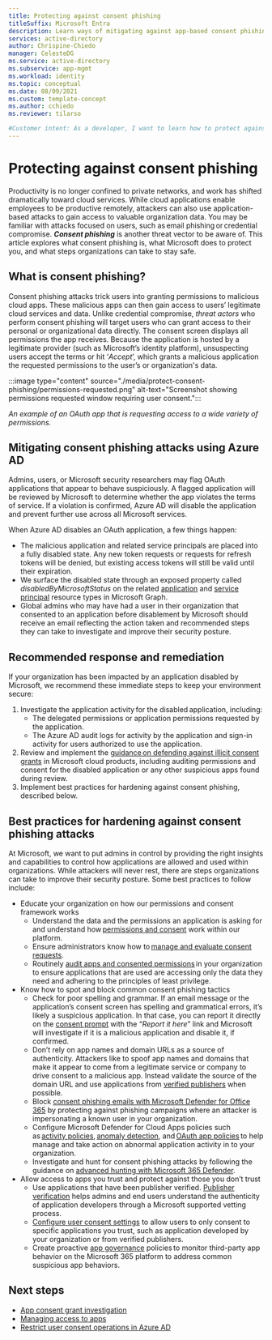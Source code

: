 ```yaml
---
title: Protecting against consent phishing
titleSuffix: Microsoft Entra
description: Learn ways of mitigating against app-based consent phishing attacks using Azure AD.
services: active-directory
author: Chrispine-Chiedo
manager: CelesteDG
ms.service: active-directory
ms.subservice: app-mgmt
ms.workload: identity
ms.topic: conceptual
ms.date: 08/09/2021
ms.custom: template-concept
ms.author: cchiedo
ms.reviewer: tilarso

#Customer intent: As a developer, I want to learn how to protect against app-based consent phishing attacks so I can protect my users from malicious threat actors.
---
```


# Protecting against consent phishing

Productivity is no longer confined to private networks, and work has shifted dramatically toward cloud services. While cloud applications enable employees to be productive remotely, attackers can also use application-based attacks to gain access to valuable organization data. You may be familiar with attacks focused on users, such as email phishing or credential compromise. ***Consent phishing*** is another threat vector to be aware of.
This article explores what consent phishing is, what Microsoft does to protect you, and what steps organizations can take to stay safe.

## What is consent phishing?

Consent phishing attacks trick users into granting permissions to malicious cloud apps. These malicious apps can then gain access to users’ legitimate cloud services and data. Unlike credential compromise, *threat actors* who perform consent phishing will target users who can grant access to their personal or organizational data directly. The consent screen displays all permissions the app receives. Because the application is hosted by a legitimate provider (such as Microsoft’s identity platform), unsuspecting users accept the terms or hit ‘*Accept*’, which grants a malicious application the requested permissions to the user’s or organization's data.

:::image type="content" source="./media/protect-consent-phishing/permissions-requested.png" alt-text="Screenshot showing permissions requested window requiring user consent.":::

*An example of an OAuth app that is requesting access to a wide variety of permissions.*

## Mitigating consent phishing attacks using Azure AD

Admins, users, or Microsoft security researchers may flag OAuth applications that appear to behave suspiciously. A flagged application will be reviewed by Microsoft to determine whether the app violates the terms of service. If a violation is confirmed, Azure AD will disable the application and prevent further use across all Microsoft services.

When Azure AD disables an OAuth application, a few things happen:
- The malicious application and related service principals are placed into a fully disabled state. Any new token requests or requests for refresh tokens will be denied, but existing access tokens will still be valid until their expiration.
- We surface the disabled state through an exposed property called *disabledByMicrosoftStatus* on the related [application](/graph/api/resources/application) and [service principal](/graph/api/resources/serviceprincipal) resource types in Microsoft Graph.
- Global admins who may have had a user in their organization that consented to an application before disablement by Microsoft should receive an email reflecting the action taken and recommended steps they can take to investigate and improve their security posture.

## Recommended response and remediation

If your organization has been impacted by an application disabled by Microsoft, we recommend these immediate steps to keep your environment secure:

1. Investigate the application activity for the disabled application, including:
    - The delegated permissions or application permissions requested by the application.
    - The Azure AD audit logs for activity by the application and sign-in activity for users authorized to use the application.
1. Review and implement the [guidance on defending against illicit consent grants](/microsoft-365/security/office-365-security/detect-and-remediate-illicit-consent-grants) in Microsoft cloud products, including auditing permissions and consent for the disabled application or any other suspicious apps found during review.
1. Implement best practices for hardening against consent phishing, described below.


## Best practices for hardening against consent phishing attacks

At Microsoft, we want to put admins in control by providing the right insights and capabilities to control how applications are allowed and used within organizations. While attackers will never rest, there are steps organizations can take to improve their security posture. Some best practices to follow include:

* Educate your organization on how our permissions and consent framework works
    - Understand the data and the permissions an application is asking for and understand how [permissions and consent](../develop/v2-permissions-and-consent.md) work within our platform.
    - Ensure administrators know how to [manage and evaluate consent requests](./manage-consent-requests.md).
    - Routinely [audit apps and consented permissions](../../security/fundamentals/steps-secure-identity.md#audit-apps-and-consented-permissions) in your organization to ensure applications that are used are accessing only the data they need and adhering to the principles of least privilege.
* Know how to spot and block common consent phishing tactics
    - Check for poor spelling and grammar. If an email message or the application’s consent screen has spelling and grammatical errors, it’s likely a suspicious application. In that case, you can report it directly on the [consent prompt](../develop/application-consent-experience.md#building-blocks-of-the-consent-prompt) with the “*Report it here*” link and Microsoft will investigate if it is a malicious application and disable it, if confirmed.
    - Don’t rely on app names and domain URLs as a source of authenticity. Attackers like to spoof app names and domains that make it appear to come from a legitimate service or company to drive consent to a malicious app. Instead validate the source of the domain URL and use applications from [verified publishers](../develop/publisher-verification-overview.md) when possible.
    - Block [consent phishing emails with Microsoft Defender for Office 365](/microsoft-365/security/office-365-security/set-up-anti-phishing-policies#impersonation-settings-in-anti-phishing-policies-in-microsoft-defender-for-office-365) by protecting against phishing campaigns where an attacker is impersonating a known user in your organization.
    - Configure Microsoft Defender for Cloud Apps policies such as [activity policies](/cloud-app-security/user-activity-policies), [anomaly detection](/cloud-app-security/anomaly-detection-policy), and [OAuth app policies](/cloud-app-security/app-permission-policy) to help manage and take action on abnormal application activity in to your organization.
    - Investigate and hunt for consent phishing attacks by following the guidance on [advanced hunting with Microsoft 365 Defender](/microsoft-365/security/defender/advanced-hunting-overview).
* Allow access to apps you trust and protect against those you don’t trust
    - Use applications that have been publisher verified. [Publisher verification](../develop/publisher-verification-overview.md) helps admins and end users understand the authenticity of application developers through a Microsoft supported vetting process.
    - [Configure user consent settings](./configure-user-consent.md?tabs=azure-portal) to allow users to only consent to specific applications you trust, such as application developed by your organization or from verified publishers.
    - Create proactive [app governance](/microsoft-365/compliance/app-governance-manage-app-governance) policies to monitor third-party app behavior on the Microsoft 365 platform to address common suspicious app behaviors.

## Next steps

* [App consent grant investigation](/security/compass/incident-response-playbook-app-consent)
* [Managing access to apps](./what-is-access-management.md)
* [Restrict user consent operations in Azure AD](../../security/fundamentals/steps-secure-identity.md#restrict-user-consent-operations)
